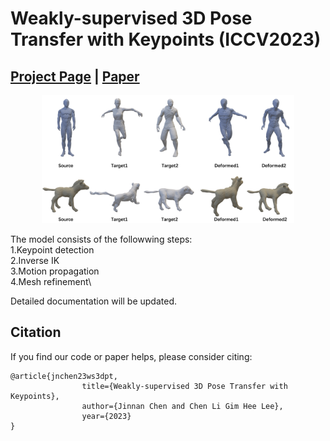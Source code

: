 # Weakly-supervised 3D Pose Transfer with Keypoints (ICCV2023)
## [Project Page](https://jinnan-chen.github.io/ws3dpt/) | [Paper](https://arxiv.org/abs/2307.13459)

<p align="center">
  <img src="teaser.png" alt="Teaser"  style="width:80%">
</p>

The model consists of the followwing steps:\
1.Keypoint detection\
2.Inverse IK\
3.Motion propagation\
4.Mesh refinement\

Detailed documentation will be updated.

## Citation
If you find our code or paper helps, please consider citing:
```
@article{jnchen23ws3dpt,
                title={Weakly-supervised 3D Pose Transfer with Keypoints},
                author={Jinnan Chen and Chen Li Gim Hee Lee},
                year={2023}
}
